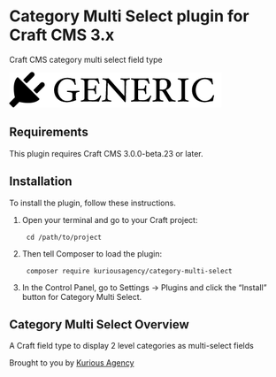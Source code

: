 # Category Multi Select plugin for Craft CMS 3.x

Craft CMS category multi select field type 

![Screenshot](resources/img/plugin-logo.png)

## Requirements

This plugin requires Craft CMS 3.0.0-beta.23 or later.

## Installation

To install the plugin, follow these instructions.

1. Open your terminal and go to your Craft project:

        cd /path/to/project

2. Then tell Composer to load the plugin:

        composer require kuriousagency/category-multi-select

3. In the Control Panel, go to Settings → Plugins and click the “Install” button for Category Multi Select.

## Category Multi Select Overview

A Craft field type to display 2 level categories as multi-select fields

Brought to you by [Kurious Agency](https://kurious.agency)